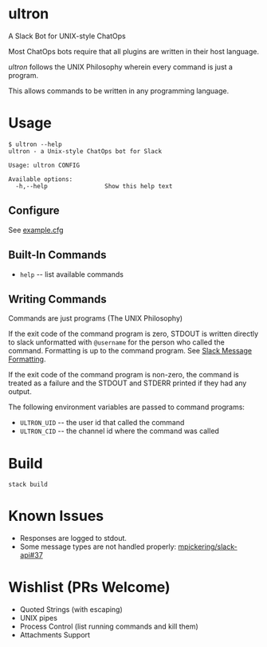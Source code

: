 # ultron

A Slack Bot for UNIX-style ChatOps

Most ChatOps bots require that all plugins are written in their host language.

*ultron* follows the UNIX Philosophy wherein every command is just a program.

This allows commands to be written in any programming language.

# Usage

    $ ultron --help
    ultron - a Unix-style ChatOps bot for Slack

    Usage: ultron CONFIG

    Available options:
      -h,--help                Show this help text


## Configure

See [example.cfg](example.cfg)

## Built-In Commands

* `help` -- list available commands

## Writing Commands

Commands are just programs (The UNIX Philosophy)

If the exit code of the command program is zero,
STDOUT is written directly to slack unformatted
with `@username` for the person who called the command.
Formatting is up to the command program. See [Slack Message Formatting](https://api.slack.com/docs/formatting).

If the exit code of the command program is non-zero,
the command is treated as a failure
and the STDOUT and STDERR printed if they had any output.

The following environment variables are passed to command programs:

* `ULTRON_UID` -- the user id that called the command
* `ULTRON_CID` -- the channel id where the command was called


# Build

```
stack build
```

# Known Issues

* Responses are logged to stdout.
* Some message types are not handled properly: [mpickering/slack-api#37](https://github.com/mpickering/slack-api/issues/37)

# Wishlist (PRs Welcome)

* Quoted Strings (with escaping)
* UNIX pipes
* Process Control (list running commands and kill them)
* Attachments Support
